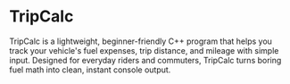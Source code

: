 # TripCalc
TripCalc is a lightweight, beginner-friendly C++ program that helps you track your vehicle's fuel expenses, trip distance, and mileage with simple input. Designed for everyday riders and commuters, TripCalc turns boring fuel math into clean, instant console output. 
